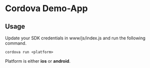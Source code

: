 # Cordova Demo-App

## Usage

Update your SDK credentials in www/js/index.js and run the following command.

```
cordova run <platform>
```

Platform is either **ios** or **android**.
